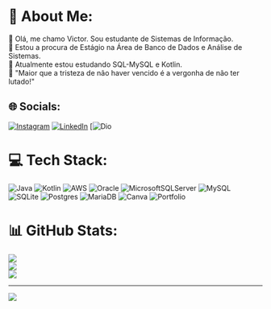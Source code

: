 # 💫 About Me:
🔭 Olá, me chamo Victor. Sou estudante de Sistemas de Informação.<br>🤝 Estou a procura de Estágio na Área de Banco de Dados e Análise de Sistemas.<br>🌱 Atualmente estou estudando SQL-MySQL e Kotlin.<br>💬 "Maior que a tristeza de não haver vencido é a vergonha de não ter lutado!"<br>


## 🌐 Socials:
[![Instagram](https://img.shields.io/badge/Instagram-%23E4405F.svg?logo=Instagram&logoColor=white)](https://instagram.com/v.emmanoel) [![LinkedIn](https://img.shields.io/badge/LinkedIn-%230077B5.svg?logo=linkedin&logoColor=white)](https://linkedin.com/in/https://www.linkedin.com/in/victor-emmanoel-333111182) 
[![Dio](https://web.dio.me/users/ve_gualberto)

# 💻 Tech Stack:
![Java](https://img.shields.io/badge/java-%23ED8B00.svg?style=for-the-badge&logo=java&logoColor=white) ![Kotlin](https://img.shields.io/badge/kotlin-%230095D5.svg?style=for-the-badge&logo=kotlin&logoColor=white) ![AWS](https://img.shields.io/badge/AWS-%23FF9900.svg?style=for-the-badge&logo=amazon-aws&logoColor=white) ![Oracle](https://img.shields.io/badge/Oracle-F80000?style=for-the-badge&logo=oracle&logoColor=white) ![MicrosoftSQLServer](https://img.shields.io/badge/Microsoft%20SQL%20Sever-CC2927?style=for-the-badge&logo=microsoft%20sql%20server&logoColor=white) ![MySQL](https://img.shields.io/badge/mysql-%2300f.svg?style=for-the-badge&logo=mysql&logoColor=white) ![SQLite](https://img.shields.io/badge/sqlite-%2307405e.svg?style=for-the-badge&logo=sqlite&logoColor=white) ![Postgres](https://img.shields.io/badge/postgres-%23316192.svg?style=for-the-badge&logo=postgresql&logoColor=white) ![MariaDB](https://img.shields.io/badge/MariaDB-003545?style=for-the-badge&logo=mariadb&logoColor=white) ![Canva](https://img.shields.io/badge/Canva-%2300C4CC.svg?style=for-the-badge&logo=Canva&logoColor=white) ![Portfolio](https://img.shields.io/badge/Portfolio-%23000000.svg?style=for-the-badge&logo=firefox&logoColor=#FF7139)
# 📊 GitHub Stats:
![](https://github-readme-stats.vercel.app/api?username=Rochasv&theme=dark&hide_border=false&include_all_commits=true&count_private=false)<br/>
![](https://github-readme-streak-stats.herokuapp.com/?user=Rochasv&theme=dark&hide_border=false)<br/>
![](https://github-readme-stats.vercel.app/api/top-langs/?username=Rochasv&theme=dark&hide_border=false&include_all_commits=true&count_private=false&layout=compact)

---
[![](https://visitcount.itsvg.in/api?id=Rochasv&icon=0&color=3)](https://visitcount.itsvg.in)

<!-- Proudly created with GPRM ( https://gprm.itsvg.in ) -->
